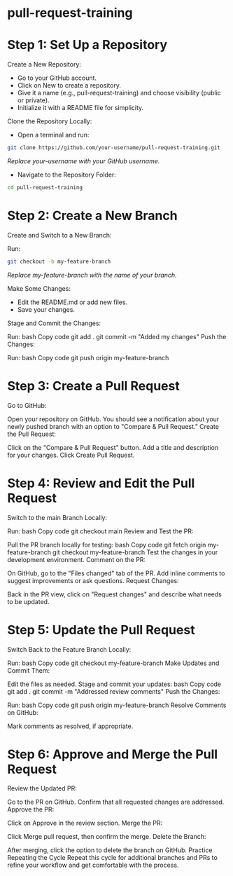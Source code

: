 # pull-request-training

# Step 1: Set Up a Repository

Create a New Repository:

- Go to your GitHub account.
- Click on New to create a repository.
- Give it a name (e.g., pull-request-training) and choose visibility (public or private).
- Initialize it with a README file for simplicity.

Clone the Repository Locally:

- Open a terminal and run:

```bash
git clone https://github.com/your-username/pull-request-training.git
```

*Replace your-username with your GitHub username.*

- Navigate to the Repository Folder:

```bash
cd pull-request-training
```

# Step 2: Create a New Branch

Create and Switch to a New Branch:

Run:
```bash
git checkout -b my-feature-branch
```

*Replace my-feature-branch with the name of your branch.*

Make Some Changes:

- Edit the README.md or add new files.
- Save your changes.

Stage and Commit the Changes:

Run:
bash
Copy code
git add .
git commit -m "Added my changes"
Push the Changes:

Run:
bash
Copy code
git push origin my-feature-branch

# Step 3: Create a Pull Request

Go to GitHub:

Open your repository on GitHub.
You should see a notification about your newly pushed branch with an option to "Compare & Pull Request."
Create the Pull Request:

Click on the "Compare & Pull Request" button.
Add a title and description for your changes.
Click Create Pull Request.

# Step 4: Review and Edit the Pull Request

Switch to the main Branch Locally:

Run:
bash
Copy code
git checkout main
Review and Test the PR:

Pull the PR branch locally for testing:
bash
Copy code
git fetch origin my-feature-branch
git checkout my-feature-branch
Test the changes in your development environment.
Comment on the PR:

On GitHub, go to the "Files changed" tab of the PR.
Add inline comments to suggest improvements or ask questions.
Request Changes:

Back in the PR view, click on "Request changes" and describe what needs to be updated.

# Step 5: Update the Pull Request

Switch Back to the Feature Branch Locally:

Run:
bash
Copy code
git checkout my-feature-branch
Make Updates and Commit Them:

Edit the files as needed.
Stage and commit your updates:
bash
Copy code
git add .
git commit -m "Addressed review comments"
Push the Changes:

Run:
bash
Copy code
git push origin my-feature-branch
Resolve Comments on GitHub:

Mark comments as resolved, if appropriate.

# Step 6: Approve and Merge the Pull Request

Review the Updated PR:

Go to the PR on GitHub.
Confirm that all requested changes are addressed.
Approve the PR:

Click on Approve in the review section.
Merge the PR:

Click Merge pull request, then confirm the merge.
Delete the Branch:

After merging, click the option to delete the branch on GitHub.
Practice Repeating the Cycle
Repeat this cycle for additional branches and PRs to refine your workflow and get comfortable with the process.

